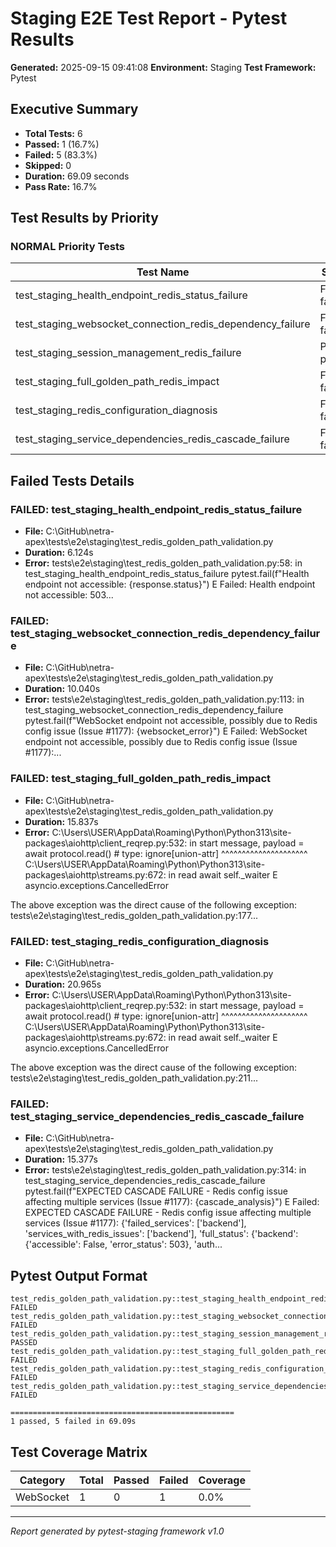 # Staging E2E Test Report - Pytest Results

**Generated:** 2025-09-15 09:41:08
**Environment:** Staging
**Test Framework:** Pytest

## Executive Summary

- **Total Tests:** 6
- **Passed:** 1 (16.7%)
- **Failed:** 5 (83.3%)
- **Skipped:** 0
- **Duration:** 69.09 seconds
- **Pass Rate:** 16.7%

## Test Results by Priority

### NORMAL Priority Tests

| Test Name | Status | Duration | File |
|-----------|--------|----------|------|
| test_staging_health_endpoint_redis_status_failure | FAIL failed | 6.124s | test_redis_golden_path_validation.py |
| test_staging_websocket_connection_redis_dependency_failure | FAIL failed | 10.040s | test_redis_golden_path_validation.py |
| test_staging_session_management_redis_failure | PASS passed | 0.164s | test_redis_golden_path_validation.py |
| test_staging_full_golden_path_redis_impact | FAIL failed | 15.837s | test_redis_golden_path_validation.py |
| test_staging_redis_configuration_diagnosis | FAIL failed | 20.965s | test_redis_golden_path_validation.py |
| test_staging_service_dependencies_redis_cascade_failure | FAIL failed | 15.377s | test_redis_golden_path_validation.py |

## Failed Tests Details

### FAILED: test_staging_health_endpoint_redis_status_failure
- **File:** C:\GitHub\netra-apex\tests\e2e\staging\test_redis_golden_path_validation.py
- **Duration:** 6.124s
- **Error:** tests\e2e\staging\test_redis_golden_path_validation.py:58: in test_staging_health_endpoint_redis_status_failure
    pytest.fail(f"Health endpoint not accessible: {response.status}")
E   Failed: Health endpoint not accessible: 503...

### FAILED: test_staging_websocket_connection_redis_dependency_failure
- **File:** C:\GitHub\netra-apex\tests\e2e\staging\test_redis_golden_path_validation.py
- **Duration:** 10.040s
- **Error:** tests\e2e\staging\test_redis_golden_path_validation.py:113: in test_staging_websocket_connection_redis_dependency_failure
    pytest.fail(f"WebSocket endpoint not accessible, possibly due to Redis config issue (Issue #1177): {websocket_error}")
E   Failed: WebSocket endpoint not accessible, possibly due to Redis config issue (Issue #1177):...

### FAILED: test_staging_full_golden_path_redis_impact
- **File:** C:\GitHub\netra-apex\tests\e2e\staging\test_redis_golden_path_validation.py
- **Duration:** 15.837s
- **Error:** C:\Users\USER\AppData\Roaming\Python\Python313\site-packages\aiohttp\client_reqrep.py:532: in start
    message, payload = await protocol.read()  # type: ignore[union-attr]
                       ^^^^^^^^^^^^^^^^^^^^^
C:\Users\USER\AppData\Roaming\Python\Python313\site-packages\aiohttp\streams.py:672: in read
    await self._waiter
E   asyncio.exceptions.CancelledError

The above exception was the direct cause of the following exception:
tests\e2e\staging\test_redis_golden_path_validation.py:177...

### FAILED: test_staging_redis_configuration_diagnosis
- **File:** C:\GitHub\netra-apex\tests\e2e\staging\test_redis_golden_path_validation.py
- **Duration:** 20.965s
- **Error:** C:\Users\USER\AppData\Roaming\Python\Python313\site-packages\aiohttp\client_reqrep.py:532: in start
    message, payload = await protocol.read()  # type: ignore[union-attr]
                       ^^^^^^^^^^^^^^^^^^^^^
C:\Users\USER\AppData\Roaming\Python\Python313\site-packages\aiohttp\streams.py:672: in read
    await self._waiter
E   asyncio.exceptions.CancelledError

The above exception was the direct cause of the following exception:
tests\e2e\staging\test_redis_golden_path_validation.py:211...

### FAILED: test_staging_service_dependencies_redis_cascade_failure
- **File:** C:\GitHub\netra-apex\tests\e2e\staging\test_redis_golden_path_validation.py
- **Duration:** 15.377s
- **Error:** tests\e2e\staging\test_redis_golden_path_validation.py:314: in test_staging_service_dependencies_redis_cascade_failure
    pytest.fail(f"EXPECTED CASCADE FAILURE - Redis config issue affecting multiple services (Issue #1177): {cascade_analysis}")
E   Failed: EXPECTED CASCADE FAILURE - Redis config issue affecting multiple services (Issue #1177): {'failed_services': ['backend'], 'services_with_redis_issues': ['backend'], 'full_status': {'backend': {'accessible': False, 'error_status': 503}, 'auth...

## Pytest Output Format

```
test_redis_golden_path_validation.py::test_staging_health_endpoint_redis_status_failure FAILED
test_redis_golden_path_validation.py::test_staging_websocket_connection_redis_dependency_failure FAILED
test_redis_golden_path_validation.py::test_staging_session_management_redis_failure PASSED
test_redis_golden_path_validation.py::test_staging_full_golden_path_redis_impact FAILED
test_redis_golden_path_validation.py::test_staging_redis_configuration_diagnosis FAILED
test_redis_golden_path_validation.py::test_staging_service_dependencies_redis_cascade_failure FAILED

==================================================
1 passed, 5 failed in 69.09s
```

## Test Coverage Matrix

| Category | Total | Passed | Failed | Coverage |
|----------|-------|--------|--------|----------|
| WebSocket | 1 | 0 | 1 | 0.0% |

---
*Report generated by pytest-staging framework v1.0*
